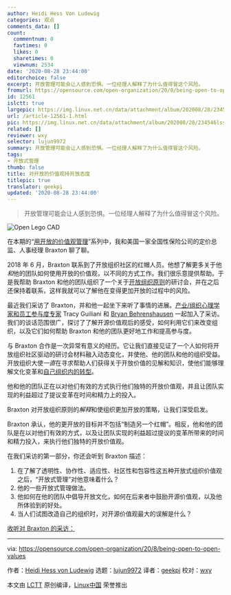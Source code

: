 ```yaml
---
author: Heidi Hess Von Ludewig
categories: 观点
comments_data: []
count:
  commentnum: 0
  favtimes: 0
  likes: 0
  sharetimes: 0
  viewnum: 2534
date: '2020-08-28 23:44:00'
editorchoice: false
excerpt: 开放管理可能会让人感到恐惧。一位经理人解释了为什么值得冒这个风险。
fromurl: https://opensource.com/open-organization/20/8/being-open-to-open-values
id: 12561
islctt: true
largepic: https://img.linux.net.cn/data/attachment/album/202008/28/234546lssm47dit4ti0lbi.png
url: /article-12561-1.html
pic: https://img.linux.net.cn/data/attachment/album/202008/28/234546lssm47dit4ti0lbi.png.thumb.jpg
related: []
reviewer: wxy
selector: lujun9972
summary: 开放管理可能会让人感到恐惧。一位经理人解释了为什么值得冒这个风险。
tags:
- 开放式管理
thumb: false
title: 对开放的价值观持开放态度
titlepic: true
translator: geekpi
updated: '2020-08-28 23:44:00'
---
```



> 
> 开放管理可能会让人感到恐惧。一位经理人解释了为什么值得冒这个风险。
> 
> 
> 


![Open Lego CAD](/data/attachment/album/202008/28/234546lssm47dit4ti0lbi.png "Open Lego CAD")


在本期的“[用开放的价值观管理](https://opensource.com/open-organization/managing-with-open-values)”系列中，我和美国一家全国性保险公司的定价总监、人事经理 Braxton 聊了聊。


2018 年 6 月，Braxton 联系到了开放组织社区的红帽人员。他想了解更多关于他*和*他的团队如何使用开放的价值观，以不同的方式工作。我们很乐意提供帮助。于是我帮助 Braxton 和他的团队组织了一个关于[开放组织原则](https://github.com/open-organization/open-org-definition)的研讨会，并在之后还保持着联系，这样我就可以了解他在变得更加开放的过程中的风险。


最近我们采访了 Braxton，并和他一起坐下来听了事情的进展。[产业/组织心理学家和员工参与度专家](https://opensource.com/open-organization/20/5/commitment-engagement-org-psychology) Tracy Guiliani 和 [Bryan Behrenshausen](https://opensource.com/users/bbehrens) 一起加入了采访。我们的谈话范围很广，探讨了了解开源价值观后的感受，如何利用它们来改变组织，以及它们如何帮助 Braxton 和他的团队更好地工作和提高参与度。


与 Braxton 合作是一次异常有意义的经历。它让我们直接见证了一个人如何将开放组织社区驱动的研讨会材料融入动态变化，并使他、他的团队和他的组织受益。开放组织大使*一直*在寻求帮助人们获得关于开放价值的见解和知识，使他们能够理解文化变革和[自己组织内的转型](https://opensource.com/open-organization/18/4/rethinking-ownership-across-organization)。


他和他的团队正在以对他们有效的方式执行他们独特的开放价值观，并且让团队实现的利益超过了提议变革在时间和精力上的投入。


Braxton 对开放组织原则的*解释*和使组织更加开放的策略，让我们深受启发。


Braxton 承认，他的更开放的目标并不包括“制造另一个红帽”。相反，他和他的团队是在以对他们有效的方式，以及让团队实现的利益超过提议的变革所带来的时间和精力投入，来执行他们独特的开放价值观。


在我们采访的第一部分，你还会听到 Braxton 描述：


1. 在了解了透明性、协作性、适应性、社区性和包容性这五种开放式组织价值观之后，“开放式管理”对他意味着什么？
2. 他的一些开放式管理做法。
3. 他如何在他的团队中倡导开放文化，如何在后来者中鼓励开源价值观，以及他所体验到的好处。
4. 当人们试图改造自己的组织时，对开源价值观最大的误解是什么？


[收听对 Braxton 的采访：](https://opensource.com/sites/default/files/images/open-org/braxton_1.ogg)





---


via: <https://opensource.com/open-organization/20/8/being-open-to-open-values>


作者：[Heidi Hess von Ludewig](https://opensource.com/users/heidi-hess-von-ludewig) 选题：[lujun9972](https://github.com/lujun9972) 译者：[geekpi](https://github.com/geekpi) 校对：[wxy](https://github.com/wxy)


本文由 [LCTT](https://github.com/LCTT/TranslateProject) 原创编译，[Linux中国](https://linux.cn/) 荣誉推出